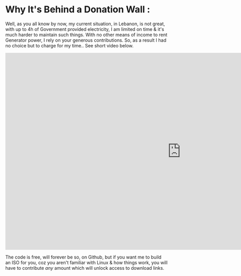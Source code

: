 # Why It's Behind a Donation Wall :
 
Well, as you all know by now, my current situation, in Lebanon, is not great, with up to 4h of Government provided electricity, I am limited on time & it's much harder to maintain such things. With no other means of income to rent Generator power, I rely on your generous contributions. So, as a result I had no choice but to charge for my time.. See short video below.

<center>
<iframe
    id="lebanon-video"
    width="1088"
    height="612"
    src="https://www.youtube.com/embed/cUxDtW8Zddc"
    frameborder="0"
    allow="autoplay; encrypted-media"
    allowfullscreen
>
</iframe>
</center>

The code is free, will forever be so, on Github, but if you want me to build an ISO for you, coz you aren't familiar with Linux & how things work, you will have to contribute *any* amount which will unlock access to download links.
